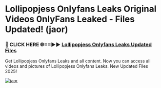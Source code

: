 # Lollipopjess Onlyfans Leaks Original Videos 0nlyFans Leaked - Files Updated! (jaor)

<h3>🔴 CLICK HERE 🌐==►► <a href="https://tinyurl.com/x26r9saj" rel="nofollow">Lollipopjess Onlyfans Leaks Updated Files</a></h3>

Get Lollipopjess Onlyfans Leaks and all content. Now you can access all videos and pictures of Lollipopjess Onlyfans Leaks. New Updated Files 2025!

[![jaor](https://i.imgur.com/LkgZPqh.gif)](https://tinyurl.com/x26r9saj)
